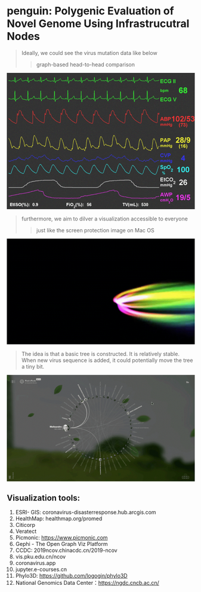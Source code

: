# penguin: Polygenic Evaluation of Novel Genome Using Infrastrucutral Nodes 


> Ideally, we could see the virus mutation data like below
> > graph-based
> > head-to-head comparison

![ECG](./images/ecg.gif)

> furthermore, we aim to dilver a visualization accessible to everyone
> > just like the screen protection image on Mac OS

![screen](./images/screen.gif)

> The idea is that a basic tree is constructed. It is relatively stable.
> When new virus sequence is added, it could potentially move the tree a tiny bit.

![Screenshot](./images/rotate.gif)


## Visualization tools: 
1. ESRI- GIS: coronavirus-disasterresponse.hub.arcgis.com
2. HealthMap: healthmap.org/promed
3. Citicorp
4. Veratect
5. Picmonic: https://www.picmonic.com
6. Gephi - The Open Graph Viz Platform
7. CCDC: 2019ncov.chinacdc.cn/2019-ncov
8. vis.pku.edu.cn/ncov
9. coronavirus.app
10. jupyter.e-courses.cn
11. Phylo3D: https://github.com/logogin/phylo3D
12. National Genomics Data Center：https://ngdc.cncb.ac.cn/
